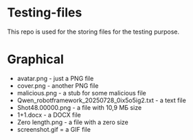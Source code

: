 # Testing-files
This repo is used for the storing files for the testing purpose.

# Graphical
- avatar.png - just a PNG file
- cover.png - another PNG file
- malicious.png - a stub for some malicious file
- Qwen_robotframework_20250728_0ix5o5ig2.txt - a text file
- Shot48.00000.png - a file with 10,9 МБ size
- 1+1.docx - a DOCX file
- Zero length.png - a file with a zero size
- screenshot.gif = a GIF file
